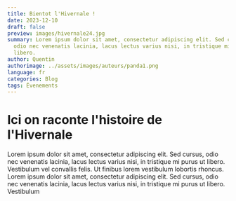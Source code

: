 ```yaml
---
title: Bientot l'Hivernale !
date: 2023-12-10
draft: false
preview: images/hivernale24.jpg
summary: Lorem ipsum dolor sit amet, consectetur adipiscing elit. Sed cursus,
  odio nec venenatis lacinia, lacus lectus varius nisi, in tristique mi purus ut
  libero.
author: Quentin
authorimage: ../assets/images/auteurs/panda1.png
language: fr
categories: Blog
tags: Évenements
---
```



# Ici on raconte l'histoire de l'Hivernale
Lorem ipsum dolor sit amet, consectetur adipiscing elit. Sed cursus, odio nec venenatis lacinia, lacus lectus varius nisi, in tristique mi purus ut libero. Vestibulum vel convallis felis. Ut finibus lorem vestibulum lobortis rhoncus.
Lorem ipsum dolor sit amet, consectetur adipiscing elit. Sed cursus, odio nec venenatis lacinia, lacus lectus varius nisi, in tristique mi purus ut libero. Vestibulum 